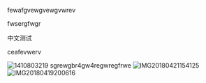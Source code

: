 fewafgvewgvewgvwrev

fwsergfwgr

中文测试

ceafevwerv

![1410803219](/home/luyuxuan/ProcessPicturePathInHexoBlogArticle/test/1410803219.jpeg)
sgrewgbr4gw4regwregfrwe
![IMG20180421154125](/home/luyuxuan/ProcessPicturePathInHexoBlogArticle/test/IMG20180421154125.jpg)
![IMG20180419200616](/home/luyuxuan/ProcessPicturePathInHexoBlogArticle/test/IMG20180419200616.jpg)